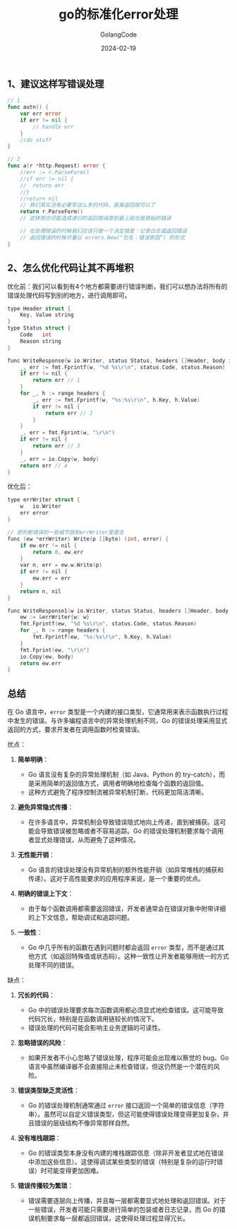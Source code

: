 ﻿---
title: go的标准化error处理
shortTitle: 2.如何优雅使用Go-error
description: go的标准化error处理
author: GolangCode
category:
  - Go
tags:
 - Go
date: 2024-02-19
star: true
order: -9
---

## 1、建议这样写错误处理

```go
// 1
func autn() {
	var err error
	if err != nil {
		// handle err
	}
	//do stuff
}

// 2 
func a(r *http.Request) error {
	//err := r.ParseForm()
	//if err != nil {
	//	return err
	//}
	//return nil
	// 我们其实没有必要写这么多的代码，直接返回就可以了
	return r.ParseForm()
	// 这样用也可能造成递归的返回错误直到最上层也是原始的错误

	// 在处理错误的时候我们应该只做一个决定就是：记录日志或返回错误
	// 返回错误的时候尽量以 errors.New("包名：错误原因“) 的形式
}
```

## 2、怎么优化代码让其不再堆积

优化前：我们可以看到有4个地方都需要进行错误判断，我们可以想办法将所有的错误处理代码写到别的地方，进行调用即可。
```c
type Header struct {
	Key, Value string
}
type Status struct {
	Code   int
	Reason string
}

func WriteResponse(w io.Writer, status Status, headers []Header, body io.Reader) error {
	_, err := fmt.Fprintf(w, "%d %s\r\n", status.Code, status.Reason)
	if err != nil {
		return err // 1
	}
	for _, h := range headers {
		_, err := fmt.Fprintf(w, "%s:%s\r\n", h.Key, h.Value)
		if err != nil {
			return err // 2
		}
	}
	_, err = fmt.Fprint(w, "\r\n")
	if err != nil {
		return err // 3
	}
	_, err = io.Copy(w, body)
	return err // 4
}
```
优化后：

```c
type errWriter struct {
	w   io.Writer
	err error
}

// 把判断错误的一些细节放到errWriter里面去
func (ew *errWriter) Write(p []byte) (int, error) {
	if ew.err != nil {
		return 0, ew.err
	}
	var n, err = ew.w.Write(p)
	if err != nil {
		ew.err = err
	}
	return n, nil
}

func WriteResponse1(w io.Writer, status Status, headers []Header, body io.Reader) error {
	ew := &errWriter{w: w}
	fmt.Fprintf(ew, "%d %s\r\n", status.Code, status.Reason)
	for _, h := range headers {
		fmt.Fprintf(ew, "%s:%s\r\n", h.Key, h.Value)
	}
	fmt.Fprint(ew, "\r\n")
	io.Copy(ew, body)
	return ew.err
}
```

## 总结
在 Go 语言中，`error` 类型是一个内建的接口类型，它通常用来表示函数执行过程中发生的错误。与许多编程语言中的异常处理机制不同，Go 的错误处理采用显式返回的方式，要求开发者在调用函数时检查错误。

优点：

1. **简单明确**：
   - Go 语言没有复杂的异常处理机制（如 Java、Python 的 try-catch），而是采用简单的返回值方式，调用者明确地检查每个函数的返回值。
   - 这种方式避免了程序控制流被异常机制打断，代码更加简洁清晰。

2. **避免异常隐式传播**：
   - 在许多语言中，异常机制会导致错误隐式地向上传递，直到被捕获。这可能会导致错误被忽略或者不容易追踪。Go 的错误处理机制要求每个调用者显式处理错误，从而避免了这种情况。

3. **无性能开销**：
   - Go 语言的错误处理没有异常机制的额外性能开销（如异常堆栈的捕获和传递）。这对于高性能要求的应用程序来说，是一个重要的优点。

4. **明确的错误上下文**：
   - 由于每个函数调用都需要返回错误，开发者通常会在错误对象中附带详细的上下文信息，帮助调试和追踪问题。

5. **一致性**：
   - Go 中几乎所有的函数在遇到问题时都会返回 `error` 类型，而不是通过其他方式（如返回特殊值或状态码）。这种一致性让开发者能够用统一的方式处理不同的错误。

缺点：

1. **冗长的代码**：
   - Go 中的错误处理要求每次函数调用都必须显式地检查错误。这可能导致代码冗长，特别是在函数调用链较长的情况下。
   - 错误处理的代码可能会影响主业务逻辑的可读性。

2. **忽略错误的风险**：
   - 如果开发者不小心忽略了错误处理，程序可能会出现难以察觉的 bug。Go 语言中虽然编译器不会直接阻止未检查错误，但这仍然是一个潜在的风险。

3. **错误类型缺乏灵活性**：
   - Go 的错误处理机制通常通过 `error` 接口返回一个简单的错误信息（字符串）。虽然可以自定义错误类型，但这可能使得错误处理变得更加复杂，并且错误的层级结构不像异常那样自然。

4. **没有堆栈跟踪**：
   - Go 的错误类型本身没有内建的堆栈跟踪信息（除非开发者显式地在错误中添加这些信息）。这使得调试某些类型的错误（特别是复杂的运行时错误）时可能变得更加困难。

5. **错误传播较为繁琐**：
   - 错误需要逐层向上传播，并且每一层都需要显式地处理和返回错误。对于一些错误，开发者可能只需要进行简单的包装或者日志记录，而 Go 的错误机制要求每一层都返回错误，这使得处理过程显得冗长。

